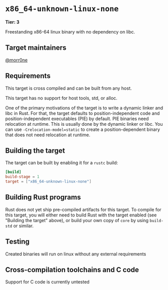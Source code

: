 # `x86_64-unknown-linux-none`

**Tier: 3**

Freestanding x86-64 linux binary with no dependency on libc.

## Target maintainers

[@morr0ne](https://github.com/morr0ne)

## Requirements

This target is cross compiled and can be built from any host.

This target has no support for host tools, std, or alloc.

One of the primary motivations of the target is to write a dynamic linker and libc in Rust.
For that, the target defaults to position-independent code and position-independent executables (PIE) by default.
PIE binaries need relocation at runtime. This is usually done by the dynamic linker or libc.
You can use `-Crelocation-model=static` to create a position-dependent binary that does not need relocation at runtime.

## Building the target

The target can be built by enabling it for a `rustc` build:

```toml
[build]
build-stage = 1
target = ["x86_64-unknown-linux-none"]
```

## Building Rust programs

Rust does not yet ship pre-compiled artifacts for this target. To compile for
this target, you will either need to build Rust with the target enabled (see
"Building the target" above), or build your own copy of `core` by using
`build-std` or similar.

## Testing

Created binaries will run on linux without any external requirements

## Cross-compilation toolchains and C code

Support for C code is currently untested
